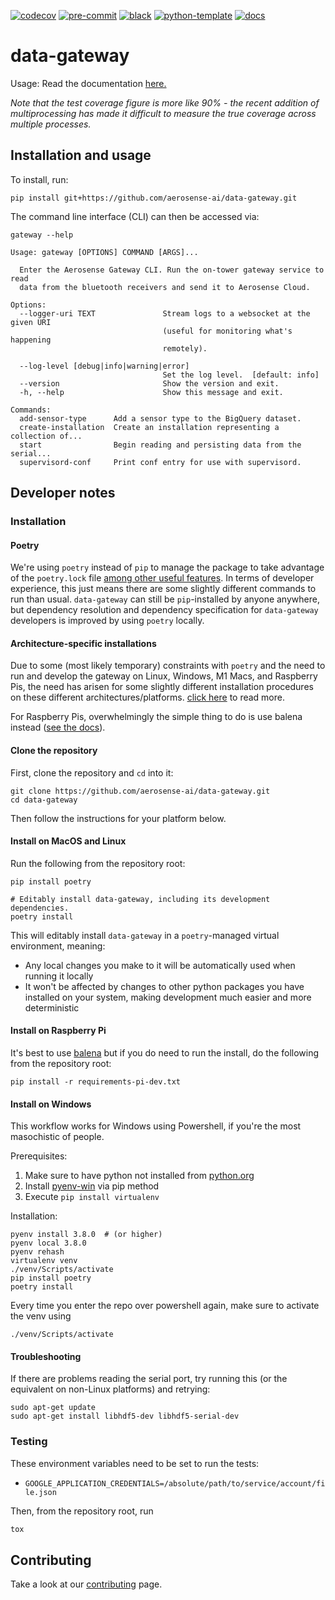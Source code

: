 [![codecov](https://codecov.io/gh/aerosense-ai/data-gateway/branch/main/graph/badge.svg?token=GEQFQVL2TK)](https://codecov.io/gh/aerosense-ai/data-gateway)
[![pre-commit](https://img.shields.io/badge/pre--commit-enabled-brightgreen?logo=pre-commit&logoColor=white)](https://github.com/pre-commit/pre-commit)
[![black](https://img.shields.io/badge/code%20style-black-000000.svg)](https://github.com/ambv/black)
[![python-template](https://img.shields.io/badge/template-python--library-blue)](https://github.com/thclark/python-library-template)
[![docs](https://readthedocs.org/projects/aerosense-data-gateway/badge/?version=latest)](https://aerosense-data-gateway.readthedocs.io/en/latest/)

# data-gateway

Usage: Read the documentation [here.](https://aerosense-data-gateway.readthedocs.io/en/latest/)

_Note that the test coverage figure is more like 90% - the recent addition of multiprocessing has made it difficult to
measure the true coverage across multiple processes._

## Installation and usage

To install, run:

```shell
pip install git+https://github.com/aerosense-ai/data-gateway.git
```

The command line interface (CLI) can then be accessed via:

```shell
gateway --help
```

```
Usage: gateway [OPTIONS] COMMAND [ARGS]...

  Enter the Aerosense Gateway CLI. Run the on-tower gateway service to read
  data from the bluetooth receivers and send it to Aerosense Cloud.

Options:
  --logger-uri TEXT               Stream logs to a websocket at the given URI
                                  (useful for monitoring what's happening
                                  remotely).

  --log-level [debug|info|warning|error]
                                  Set the log level.  [default: info]
  --version                       Show the version and exit.
  -h, --help                      Show this message and exit.

Commands:
  add-sensor-type      Add a sensor type to the BigQuery dataset.
  create-installation  Create an installation representing a collection of...
  start                Begin reading and persisting data from the serial...
  supervisord-conf     Print conf entry for use with supervisord.
```

## Developer notes

### Installation

#### Poetry

We're using `poetry` instead of `pip` to manage the package to take advantage of the `poetry.lock` file [among other
useful features](https://python-poetry.org/). In terms of developer experience, this just means there are some slightly
different commands to run than usual. `data-gateway` can still be `pip`-installed by anyone anywhere, but dependency
resolution and dependency specification for `data-gateway` developers is improved by using `poetry` locally.

#### Architecture-specific installations

Due to some (most likely temporary) constraints with `poetry` and the need to run and develop the gateway on Linux,
Windows, M1 Macs, and Raspberry Pis, the need has arisen for some slightly different installation procedures on these
different architectures/platforms. [click here](https://github.com/aerosense-ai/data-gateway/issues/65)
to read more.

For Raspberry Pis, overwhelmingly the simple thing to do is use balena instead ([see the docs](https://aerosense-data-gateway.readthedocs.io/en/latest/)).

#### Clone the repository

First, clone the repository and `cd` into it:

```shell
git clone https://github.com/aerosense-ai/data-gateway.git
cd data-gateway
```

Then follow the instructions for your platform below.

#### Install on MacOS and Linux

Run the following from the repository root:

```shell
pip install poetry

# Editably install data-gateway, including its development dependencies.
poetry install
```

This will editably install `data-gateway` in a `poetry`-managed virtual environment, meaning:

- Any local changes you make to it will be automatically used when running it locally
- It won't be affected by changes to other python packages you have installed on your system, making development much
  easier and more deterministic

#### Install on Raspberry Pi

It's best to use [balena](https://aerosense-data-gateway.readthedocs.io/en/latest/) but if you do need to run the install, do the following from the repository root:

```shell
pip install -r requirements-pi-dev.txt
```

#### Install on Windows

This workflow works for Windows using Powershell, if you're the most masochistic of people.

Prerequisites:

1. Make sure to have python not installed from [python.org](https://www.python.org/)
2. Install [pyenv-win](https://github.com/pyenv-win/pyenv-win) via pip method
3. Execute `pip install virtualenv`

Installation:

```shell
pyenv install 3.8.0  # (or higher)
pyenv local 3.8.0
pyenv rehash
virtualenv venv
./venv/Scripts/activate
pip install poetry
poetry install
```

Every time you enter the repo over powershell again, make sure to activate the venv using

```shell
./venv/Scripts/activate
```

#### Troubleshooting

If there are problems reading the serial port, try running this (or the equivalent on non-Linux platforms) and retrying:

```shell
sudo apt-get update
sudo apt-get install libhdf5-dev libhdf5-serial-dev
```

### Testing

These environment variables need to be set to run the tests:

- `GOOGLE_APPLICATION_CREDENTIALS=/absolute/path/to/service/account/file.json`

Then, from the repository root, run

```bash
tox
```

## Contributing

Take a look at our [contributing](/docs/contributing.md) page.
